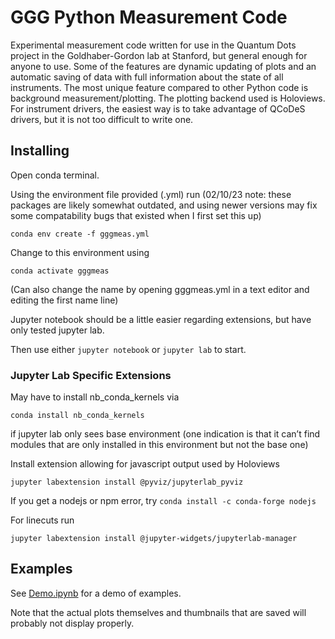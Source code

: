 # GGG Python Measurement Code

Experimental measurement code written for use in the Quantum Dots project in the Goldhaber-Gordon lab at Stanford, 
but general enough for anyone to use. 
Some of the features are dynamic updating of plots and an automatic saving of data with full information about the state of all instruments. 
The most unique feature compared to other Python code is background measurement/plotting. 
The plotting backend used is Holoviews. For instrument drivers, the easiest way is to take advantage of QCoDeS drivers, 
but it is not too difficult to write one.

## Installing
Open conda terminal.

Using the environment file provided (.yml) run (02/10/23 note: these packages are likely somewhat outdated, and using newer versions may fix some compatability bugs that existed when I first set this up)
```
conda env create -f gggmeas.yml
```

Change to this environment using 
```
conda activate gggmeas
```
(Can also change the name by opening gggmeas.yml in a text editor and editing the first name line)

Jupyter notebook should be a little easier regarding extensions, but have only tested jupyter lab. 

Then use either `jupyter notebook` or `jupyter lab` to start.

### Jupyter Lab Specific Extensions

May have to install nb_conda_kernels via
```
conda install nb_conda_kernels
```
if jupyter lab only sees base environment 
(one indication is that it can’t find modules that are only installed in this environment but not the base one)

Install extension allowing for javascript output used by Holoviews
```
jupyter labextension install @pyviz/jupyterlab_pyviz
```
If you get a nodejs or npm error, try `conda install -c conda-forge nodejs`
		
For linecuts run 
```
jupyter labextension install @jupyter-widgets/jupyterlab-manager
```

## Examples
See [Demo.ipynb](https://github.com/dgglab/QDotsPythonCode/blob/master/Demo.ipynb) for a demo of examples.

Note that the actual plots themselves and thumbnails that are saved will probably not display properly.
